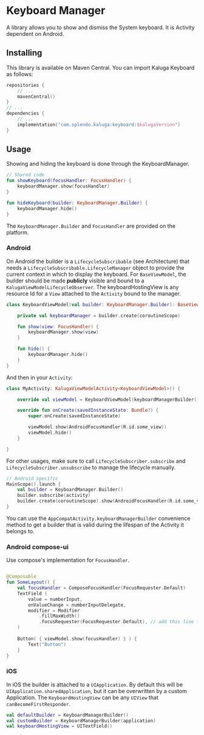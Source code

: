 # Keyboard Manager

A library allows you to show and dismiss the System keyboard.
It is Activity dependent on Android.

## Installing
This library is available on Maven Central. You can import Kaluga Keyboard as follows:

```kotlin
repositories {
    // ...
    mavenCentral()
}
// ...
dependencies {
    // ...
    implementation("com.splendo.kaluga:keyboard:$kalugaVersion")
}
```

## Usage

Showing and hiding the keyboard is done through the KeyboardManager.

```kotlin
// Shared code
fun showKeyboard(focusHandler: FocusHandler) {
    keyboardManager.show(focusHandler)
}

fun hideKeyboard(builder: KeyboardManager.Builder) {
    keyboardManager.hide()
}
```

The `KeyboardManager.Builder` and `FocusHandler` are provided on the platform.

### Android
On Android the builder is a `LifecycleSubscribable` (see Architecture) that needs a `LifecycleSubscribable.LifecycleManager` object to provide the current context in which to display the keyboard.
For `BaseViewModel`, the builder should be made **publicly** visible and bound to a `KalugaViewModelLifecycleObserver`.
The keyboardHostingView is any resource Id for a `View` attached to the `Activity` bound to the manager.

```kotlin
class KeyboardViewModel(val builder: KeyboardManager.Builder): BaseViewModel() {

    private val keyboardManager = builder.create(coroutineScope)

    fun show(view: FocusHandler) {
        keyboardManager.show(view)
    }

    fun hide() {
        keyboardManager.hide()
    }
}
```

And then in your `Activity`:

```kotlin
class MyActivity: KalugaViewModelActivity<KeyboardViewModel>() {

    override val viewModel = KeyboardViewModel(keyboardManagerBuilder())

    override fun onCreate(savedInstanceState: Bundle?) {
        super.onCreate(savedInstanceState)

        viewModel.show(AndroidFocusHandler(R.id.some_view))
        viewModel.hide()
    }

}
```

For other usages, make sure to call `LifecycleSubscriber.subscribe` and `LifecycleSubscriber.unsubscribe` to manage the lifecycle manually.

```kotlin
// Android specific
MainScope().launch {
    val builder = KeyboardManager.Builder()
    builder.subscribe(activity)
    builder.create(coroutineScope).show(AndroidFocusHandler(R.id.some_view))
}
```

You can use the `AppCompatActivity.keyboardManagerBuilder` convenience method to get a builder that is valid during the lifespan of the Activity it belongs to.

### Android compose-ui

Use compose's implementation for `FocusHandler`.
```kotlin

@Composable
fun SomeLayout() {
    val focusHandler = ComposeFocusHandler(FocusRequester.Default)
    TextField (
        value = numberInput,
        onValueChange = numberInputDelegate,
        modifier = Modifier
            .fillMaxWidth()
            .focusRequester(FocusRequester.Default), // add this line to the TextField Modifier.
    )
    
    Button( { viewModel.show(focusHandler) } ) {
        Text("Button")
    }
}
```

### iOS
In iOS the builder is attached to a `UIApplication`. By default this will be ` UIApplication.sharedApplication`, but it can be overwritten by a custom Application. The `KeyboardHostingView` can be any `UIView` that `canBecomeFirstResponder`.

```kotlin
val defaultBuilder = KeyboardManagerBuilder()
val customBuilder = KeyboardManagerBuilder(application)
val keyboardHostingView = UITextField()
```


